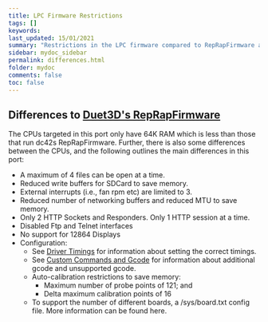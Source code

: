 ```yaml
---
title: LPC Firmware Restrictions
tags: []
keywords: 
last_updated: 15/01/2021
summary: "Restrictions in the LPC firmware compared to RepRapFirmware available on Duet3D hardware"
sidebar: mydoc_sidebar
permalink: differences.html
folder: mydoc
comments: false
toc: false
---
```


## Differences to [Duet3D's RepRapFirmware](https://github.com/Duet3D/RepRapFirmware)

The CPUs targeted in this port only have 64K RAM which is less than those that run dc42s RepRapFirmware. Further, there is also some differences between the CPUs, and the following outlines the main differences in this port:  
* A maximum of 4 files can be open at a time.
* Reduced write buffers for SDCard to save memory.
* External interrupts (i.e., fan rpm etc) are limited to 3.
* Reduced number of networking buffers and reduced MTU to save memory.
* Only 2 HTTP Sockets and Responders. Only 1 HTTP session at a time.
* Disabled Ftp and Telnet interfaces
* No support for 12864 Displays
* Configuration:
  * See [Driver Timings](https://github.com/gloomyandy/RepRapFirmware/wiki/driver-timings) for information about setting the correct timings.
  * See [Custom Commands and Gcode](https://github.com/gloomyandy/RepRapFirmware/wiki/Custom-Commands-and-GCode) for information about additional gcode and unsupported gcode.  
  * Auto-calibration restrictions to save memory:
    * Maximum number of probe points of 121; and
    * Delta maximum calibration points of 16
  * To support the number of different boards, a /sys/board.txt config file. More information can be found here.